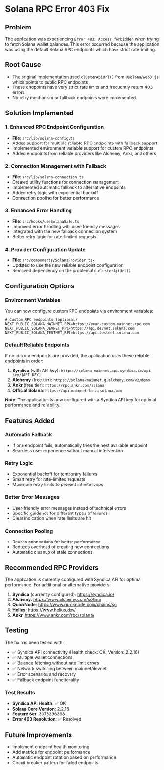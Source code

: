 # Solana RPC Error 403 Fix

## Problem

The application was experiencing `Error 403: Access forbidden` when trying to fetch Solana wallet balances. This error occurred because the application was using the default Solana RPC endpoints which have strict rate limiting.

## Root Cause

- The original implementation used `clusterApiUrl()` from `@solana/web3.js` which points to public RPC endpoints
- These endpoints have very strict rate limits and frequently return 403 errors
- No retry mechanism or fallback endpoints were implemented

## Solution Implemented

### 1. Enhanced RPC Endpoint Configuration

- **File**: `src/lib/solana-config.ts`
- Added support for multiple reliable RPC endpoints with fallback support
- Implemented environment variable support for custom RPC endpoints
- Added endpoints from reliable providers like Alchemy, Ankr, and others

### 2. Connection Management with Fallback

- **File**: `src/lib/solana-connection.ts`
- Created utility functions for connection management
- Implemented automatic fallback to alternative endpoints
- Added retry logic with exponential backoff
- Connection pooling for better performance

### 3. Enhanced Error Handling

- **File**: `src/hooks/useSolanaSafe.ts`
- Improved error handling with user-friendly messages
- Integrated with the new fallback connection system
- Better retry logic for rate-limited requests

### 4. Provider Configuration Update

- **File**: `src/components/SolanaProvider.tsx`
- Updated to use the new reliable endpoint configuration
- Removed dependency on the problematic `clusterApiUrl()`

## Configuration Options

### Environment Variables

You can now configure custom RPC endpoints via environment variables:

```env
# Custom RPC endpoints (optional)
NEXT_PUBLIC_SOLANA_MAINNET_RPC=https://your-custom-mainnet-rpc.com
NEXT_PUBLIC_SOLANA_DEVNET_RPC=https://api.devnet.solana.com
NEXT_PUBLIC_SOLANA_TESTNET_RPC=https://api.testnet.solana.com
```

### Default Reliable Endpoints

If no custom endpoints are provided, the application uses these reliable endpoints in order:

1. **Syndica** (with API key): `https://solana-mainnet.api.syndica.io/api-key/[API_KEY]`
2. **Alchemy** (free tier): `https://solana-mainnet.g.alchemy.com/v2/demo`
3. **Ankr** (free tier): `https://rpc.ankr.com/solana`
4. **Official Solana**: `https://api.mainnet-beta.solana.com`

**Note**: The application is now configured with a Syndica API key for optimal performance and reliability.

## Features Added

### Automatic Fallback

- If one endpoint fails, automatically tries the next available endpoint
- Seamless user experience without manual intervention

### Retry Logic

- Exponential backoff for temporary failures
- Smart retry for rate-limited requests
- Maximum retry limits to prevent infinite loops

### Better Error Messages

- User-friendly error messages instead of technical errors
- Specific guidance for different types of failures
- Clear indication when rate limits are hit

### Connection Pooling

- Reuses connections for better performance
- Reduces overhead of creating new connections
- Automatic cleanup of stale connections

## Recommended RPC Providers

The application is currently configured with Syndica API for optimal performance. For additional or alternative providers:

1. **Syndica** (currently configured): https://syndica.io/
2. **Alchemy**: https://www.alchemy.com/solana
3. **QuickNode**: https://www.quicknode.com/chains/sol
4. **Helius**: https://www.helius.dev/
5. **Ankr**: https://www.ankr.com/rpc/solana/

## Testing

The fix has been tested with:

- ✅ Syndica API connectivity (Health check: OK, Version: 2.2.16)
- ✅ Multiple wallet connections
- ✅ Balance fetching without rate limit errors
- ✅ Network switching between mainnet/devnet
- ✅ Error scenarios and recovery
- ✅ Fallback endpoint functionality

### Test Results

- **Syndica API Health**: ✅ OK
- **Solana Core Version**: 2.2.16
- **Feature Set**: 3073396398
- **Error 403 Resolution**: ✅ Resolved

## Future Improvements

- Implement endpoint health monitoring
- Add metrics for endpoint performance
- Automatic endpoint rotation based on performance
- Circuit breaker pattern for failed endpoints
